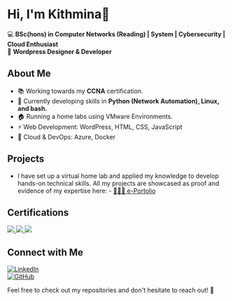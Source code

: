 #  Hi, I'm Kithmina👋

💻 **BSc(hons) in Computer Networks (Reading) | System | Cybersecurity | Cloud Enthusiast**  
📡 **Wordpress Designer & Developer**  

## About Me

- 📚 Working towards my **CCNA** certification.
- 🚀 Currently developing skills in **Python (Network Automation), Linux, and bash.**
- 🏠 Running a home labs using VMware Environments.
- ⚡ Web Development: WordPress, HTML, CSS, JavaScript  
- 👨 Cloud & DevOps: Azure, Docker  

## Projects

- I have set up a virtual home lab and applied my knowledge to develop hands-on technical skills. All my projects are showcased as proof and evidence of my expertise here: - [👨🏾‍💻 e-Portolio](https://github.com/kithmina-prasad/ePortfolio/tree/main)

## Certifications
<div>
<a href="https://learn.microsoft.com/en-us/users/me/achievements?tab=tab-learning-paths#trophies-section" target="_blank">
    <img src="https://img.shields.io/badge/-Azure_Fundamentals-008000?&style=for-the-badge&logo=Microsoft_Azure&logoColor=white" />
</a>

<a href="https://www.credly.com/users/kithmina-prasad" target="_blank">
    <img src="https://img.shields.io/badge/-Network%2B-800080?&style=for-the-badge&logo=CompTIA&logoColor=red" />
</a>

<a href="https://www.credly.com/users/kithmina-prasad" target="_blank">
    <img src="https://img.shields.io/badge/-Security%2B-FF0000?&style=for-the-badge&logo=CompTIA&logoColor=white" />
</a>
</div>


## Connect with Me
[![LinkedIn](https://img.shields.io/badge/LinkedIn-blue?style=for-the-badge&logo=linkedin)](https://linkedin.com/in/kithminaprasad)  
[![GitHub](https://img.shields.io/badge/GitHub-black?style=for-the-badge&logo=github)](https://github.com/kithmina-prasad)  

Feel free to check out my repositories and don't hesitate to reach out! 🚀

